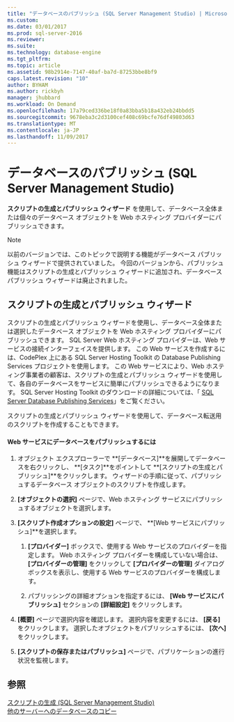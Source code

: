 ```yaml
---
title: "データベースのパブリッシュ (SQL Server Management Studio) | Microsoft Docs"
ms.custom: 
ms.date: 03/01/2017
ms.prod: sql-server-2016
ms.reviewer: 
ms.suite: 
ms.technology: database-engine
ms.tgt_pltfrm: 
ms.topic: article
ms.assetid: 98b2914e-7147-40af-ba7d-87253bbe8bf9
caps.latest.revision: "10"
author: BYHAM
ms.author: rickbyh
manager: jhubbard
ms.workload: On Demand
ms.openlocfilehash: 17a79ced336be18f0a83bba5b18a432eb24bbdd5
ms.sourcegitcommit: 9678eba3c2d3100cef408c69bcfe76df49803d63
ms.translationtype: MT
ms.contentlocale: ja-JP
ms.lasthandoff: 11/09/2017
---
```

# <a name="publish-a-database-sql-server-management-studio"></a>データベースのパブリッシュ (SQL Server Management Studio)
  **スクリプトの生成とパブリッシュ ウィザード** を使用して、データベース全体または個々のデータベース オブジェクトを Web ホスティング プロバイダーにパブリッシュできます。  
  
> [!NOTE]  
>  以前のバージョンでは、このトピックで説明する機能がデータベース パブリッシュ ウィザードで提供されていました。 今回のバージョンから、パブリッシュ機能はスクリプトの生成とパブリッシュ ウィザードに追加され、データベース パブリッシュ ウィザードは廃止されました。  
  
## <a name="generate-and-publish-scripts-wizard"></a>スクリプトの生成とパブリッシュ ウィザード  
 スクリプトの生成とパブリッシュ ウィザードを使用し、データベース全体または選択したデータベース オブジェクトを Web ホスティング プロバイダーにパブリッシュできます。 SQL Server Web ホスティング プロバイダーは、Web サービスの接続インターフェイスを提供します。 この Web サービスを作成するには、CodePlex 上にある SQL Server Hosting Toolkit の Database Publishing Services プロジェクトを使用します。 この Web サービスにより、Web ホスティング事業者の顧客は、スクリプトの生成とパブリッシュ ウィザードを使用して、各自のデータベースをサービスに簡単にパブリッシュできるようになります。 SQL Server Hosting Toolkit のダウンロードの詳細については、「 [SQL Server Database Publishing Services](http://go.microsoft.com/fwlink/?LinkId=142025)」をご覧ください。  
  
 スクリプトの生成とパブリッシュ ウィザードを使用して、データベース転送用のスクリプトを作成することもできます。  
  
#### <a name="to-publish-a-database-to-a-web-service"></a>Web サービスにデータベースをパブリッシュするには  
  
1.  オブジェクト エクスプローラーで **[データベース]**を展開してデータベースを右クリックし、 **[タスク]**をポイントして **[スクリプトの生成とパブリッシュ]**をクリックします。 ウィザードの手順に従って、パブリッシュするデータベース オブジェクトのスクリプトを作成します。  
  
2.  **[オブジェクトの選択]** ページで、Web ホスティング サービスにパブリッシュするオブジェクトを選択します。  
  
3.  **[スクリプト作成オプションの設定]** ページで、 **[Web サービスにパブリッシュ]**を選択します。  
  
    1.  **[プロバイダー]** ボックスで、使用する Web サービスのプロバイダーを指定します。 Web ホスティング プロバイダーを構成していない場合は、 **[プロバイダーの管理]** をクリックして **[プロバイダーの管理]** ダイアログ ボックスを表示し、使用する Web サービスのプロバイダーを構成します。  
  
    2.  パブリッシングの詳細オプションを指定するには、 **[Web サービスにパブリッシュ]** セクションの **[詳細設定]** をクリックします。  
  
4.  **[概要]** ページで選択内容を確認します。 選択内容を変更するには、 **[戻る]** をクリックします。 選択したオブジェクトをパブリッシュするには、 **[次へ]** をクリックします。  
  
5.  **[スクリプトの保存またはパブリッシュ]** ページで、パブリケーションの進行状況を監視します。  
  
## <a name="see-also"></a>参照  
 [スクリプトの生成 &#40;SQL Server Management Studio&#41;](../../relational-databases/scripting/generate-scripts-sql-server-management-studio.md)   
 [他のサーバーへのデータベースのコピー](../../relational-databases/databases/copy-databases-to-other-servers.md)  
  
  
